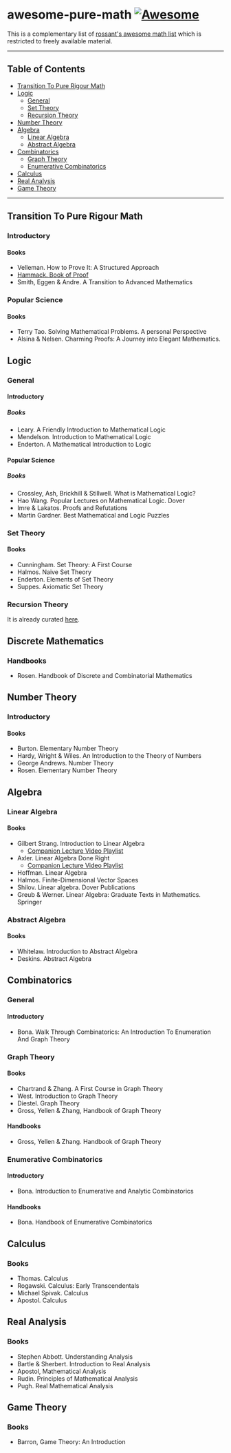 # awesome-pure-math [![Awesome](https://awesome.re/badge-flat.svg)](https://awesome.re)
This is a complementary list of [rossant's awesome math list](https://github.com/rossant/awesome-math) which is restricted to freely available material.
___

## Table of Contents
- [Transition To Pure Rigour Math](#transition-to-pure-rigour-math)
- [Logic](#logic)
  - [General](#general)
  - [Set Theory](#set-theory)
  - [Recursion Theory](#recursion-theory)
- [Number Theory](#number-theory)
- [Algebra](#algebra)
  - [Linear Algebra](#linear-algebra)
  - [Abstract Algebra](#abstract-algebra)
- [Combinatorics](#combinatorics)
  - [Graph Theory](#graph-theory)
  - [Enumerative Combinatorics](#enumerative-combinatorics)
- [Calculus](#calculus)
- [Real Analysis](#real-analysis)
- [Game Theory](#game-theory)

___

## Transition To Pure Rigour Math
### Introductory
#### Books
- Velleman. How to Prove It: A Structured Approach
- [Hammack. Book of Proof](https://www.people.vcu.edu/~rhammack/BookOfProof/)
- Smith, Eggen & Andre. A Transition to Advanced Mathematics

### Popular Science
#### Books
- Terry Tao. Solving Mathematical Problems. A personal Perspective
- Alsina & Nelsen. Charming Proofs: A Journey into Elegant Mathematics.



## Logic
### General
#### Introductory
##### Books
- Leary. A Friendly Introduction to Mathematical Logic
- Mendelson. Introduction to Mathematical Logic
- Enderton. A Mathematical Introduction to Logic

#### Popular Science
##### Books
- Crossley, Ash, Brickhill & Stillwell. What is Mathematical Logic?
- Hao Wang. Popular Lectures on Mathematical Logic. Dover
- Imre & Lakatos. Proofs and Refutations
- Martin Gardner. Best Mathematical and Logic Puzzles


### Set Theory
#### Books
- Cunningham. Set Theory: A First Course
- Halmos. Naive Set Theory
- Enderton. Elements of Set Theory
- Suppes. Axiomatic Set Theory

### Recursion Theory
It is already curated [here](https://github.com/mostafatouny/awesome-theoretical-computer-science/blob/main/README.md#computability-theory).


## Discrete Mathematics
### Handbooks
- Rosen. Handbook of Discrete and Combinatorial Mathematics


## Number Theory
### Introductory
#### Books
- Burton. Elementary Number Theory
- Hardy, Wright & Wiles. An Introduction to the Theory of Numbers
- George Andrews. Number Theory
- Rosen. Elementary Number Theory



## Algebra
### Linear Algebra
#### Books
- Gilbert Strang. Introduction to Linear Algebra
  - [Companion Lecture Video Playlist](https://ocw.mit.edu/courses/mathematics/18-06-linear-algebra-spring-2010/video-lectures/)
- Axler. Linear Algebra Done Right
  - [Companion Lecture Video Playlist](https://www.youtube.com/playlist?list=PLGAnmvB9m7zOBVCZBUUmSinFV0wEir2Vw)
- Hoffman. Linear Algebra
- Halmos. Finite-Dimensional Vector Spaces
- Shilov. Linear algebra. Dover Publications
- Greub & Werner. Linear Algebra: Graduate Texts in Mathematics. Springer

### Abstract Algebra
#### Books
- Whitelaw. Introduction to Abstract Algebra
- Deskins. Abstract Algebra



## Combinatorics
### General
#### Introductory
- Bona. Walk Through Combinatorics: An Introduction To Enumeration And Graph Theory

### Graph Theory
#### Books
- Chartrand & Zhang. A First Course in Graph Theory
- West. Introduction to Graph Theory
- Diestel. Graph Theory
- Gross, Yellen & Zhang, Handbook of Graph Theory

#### Handbooks
- Gross, Yellen & Zhang. Handbook of Graph Theory

### Enumerative Combinatorics
#### Introductory
- Bona. Introduction to Enumerative and Analytic Combinatorics

#### Handbooks
- Bona. Handbook of Enumerative Combinatorics




## Calculus
### Books
- Thomas. Calculus
- Rogawski. Calculus: Early Transcendentals
- Michael Spivak. Calculus
- Apostol. Calculus



## Real Analysis
### Books
- Stephen Abbott. Understanding Analysis
- Bartle & Sherbert. Introduction to Real Analysis
- Apostol, Mathematical Analysis
- Rudin. Principles of Mathematical Analysis
- Pugh. Real Mathematical Analysis



## Game Theory
### Books
- Barron, Game Theory: An Introduction
